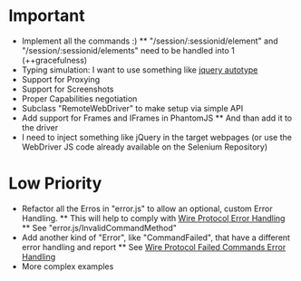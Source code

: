# Important

* Implement all the commands :)
** "/session/:sessionid/element" and "/session/:sessionid/elements" need to be handled into 1 (++gracefulness)
* Typing simulation: I want to use something like [jquery autotype](https://github.com/mmonteleone/jquery.autotype/blob/master/jquery.autotype.js)
* Support for Proxying
* Support for Screenshots
* Proper Capabilities negotiation
* Subclass "RemoteWebDriver" to make setup via simple API
* Add support for Frames and IFrames in PhantomJS
** And than add it to the driver
* I need to inject something like jQuery in the target webpages (or use the WebDriver JS code already available on the Selenium Repository)

# Low Priority
* Refactor all the Erros in "error.js" to allow an optional, custom Error Handling.
** This will help to comply with [Wire Protocol Error Handling](http://code.google.com/p/selenium/wiki/JsonWireProtocol#Error_Handling)
** See "error.js/InvalidCommandMethod"
* Add another kind of "Error", like "CommandFailed", that have a different error handling and report
** See [Wire Protocol Failed Commands Error Handling](http://code.google.com/p/selenium/wiki/JsonWireProtocol#Failed_Commands)
* More complex examples
